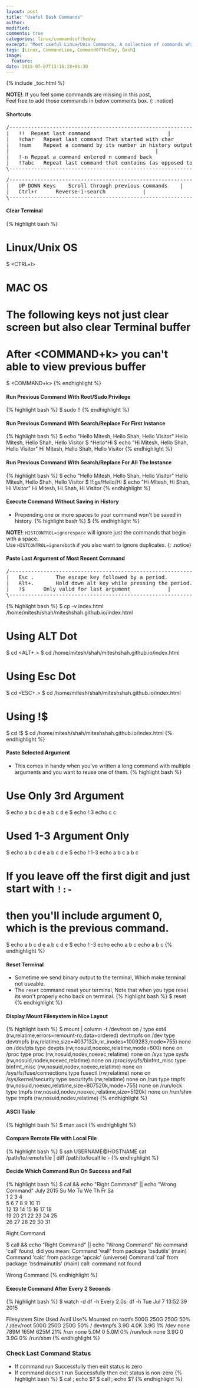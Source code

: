 ```yaml
---
layout: post
title: "Useful Bash Commands"
author:
modified:
comments: true
categories: linux/commandsoftheday
excerpt: "Most useful Linux/Unix Commands, A collection of commands which can save lot's of our typing time."
tags: [Linux, CommandLine, CommandOfTheDay, Bash]
image:
  feature:
date: 2015-07-07T13:16:28+05:30
---
```



{% include _toc.html %}

**NOTE!**: If you feel some commands are missing in this post,<br>
Feel free to add those commands in below comments box.
{: .notice}

#### Shortcuts
<pre>
/---------------------------------------------------------------------------------------\
|	!!	Repeat last command							|
|	!char	Repeat last command That started with char				|
|	!num	Repeat a command by its number in history output			|
|										        |
|	!-n	Repeat a command entered n command back					|
|	!?abc	Repeat last command that contains (as opposed to ?started with?) abc    |
\---------------------------------------------------------------------------------------/
</pre>
<pre>
/---------------------------------------------------------------\
|	UP DOWN Keys	Scroll through previous commands	|
|	Ctrl+r		Reverse-i-search		  	|
\---------------------------------------------------------------/
</pre>

#### Clear Terminal
{% highlight bash %}
# Linux/Unix OS
$ <CTRL+l>
# MAC OS
# The following keys not just clear screen but also clear Terminal buffer
# After <COMMAND+k> you can't able to view previous buffer
$ <COMMAND+k>
{% endhighlight %}

#### Run Previous Command With Root/Sudo Privilege
{% highlight bash %}
$ sudo !!
{% endhighlight %}

#### Run Previous Command With Search/Replace For First Instance
{% highlight bash %}
$ echo "Hello Mitesh, Hello Shah, Hello Visitor"
Hello Mitesh, Hello Shah, Hello Visitor
$ ^Hello^Hi
$ echo "Hi Mitesh, Hello Shah, Hello Visitor"
Hi Mitesh, Hello Shah, Hello Visitor
{% endhighlight %}

#### Run Previous Command With Search/Replace For All The Instance
{% highlight bash %}
$ echo "Hello Mitesh, Hello Shah, Hello Visitor"
Hello Mitesh, Hello Shah, Hello Visitor
$ !!:gs/Hello/Hi
$ echo "Hi Mitesh, Hi Shah, Hi Visitor"
Hi Mitesh, Hi Shah, Hi Visitor
{% endhighlight %}

#### Execute Command Without Saving in History

* Prepending one or more spaces to your command won't be saved in history.
{% highlight bash %}
$ <SPACE><COMMAND>
{% endhighlight %}

**NOTE!**: `HISTCONTROL=ignorespace` will ignore just the commands that begin with a space.<br>
Use `HISTCONTROL=ignoreboth` if you also want to ignore duplicates.
{: .notice}

#### Paste Last Argument of Most Recent Command
<pre>
/-----------------------------------------------------------------------\
|	Esc .		The escape key followed by a period.		|
|	Alt+.		Hold down alt key while pressing the period.	|
|	!$		Only valid for last argument			|
\-----------------------------------------------------------------------/
</pre>

{% highlight bash %}
$ cp -v index.html /home/mitesh/shah/miteshshah.github.io/index.html
# Using ALT Dot
$ cd <ALT+.>
$ cd /home/mitesh/shah/miteshshah.github.io/index.html
# Using Esc Dot
$ cd <ESC+.>
$ cd /home/mitesh/shah/miteshshah.github.io/index.html
# Using !$
$ cd !$
$ cd /home/mitesh/shah/miteshshah.github.io/index.html
{% endhighlight %}

#### Paste Selected Argument

* This comes in handy when you've written a long command with multiple arguments and you want to reuse one of them.
{% highlight bash %}
# Use Only 3rd Argument
$ echo a b c d e
a b c d e
$ echo !:3
echo c
c

# Used 1-3 Argument Only
$ echo a b c d e
a b c d e
$ echo !:1-3
echo a b c
a b c

# If you leave off the first digit and just start with `!:-`
# then you'll include argument 0, which is the previous command.
$ echo a b c d e
a b c d e
$ echo !:-3
echo echo a b c
echo a b c
{% endhighlight %}

#### Reset Terminal

* Sometime we send binary output to the terminal, Which make terminal not useable.
* The `reset` command reset your terminal, Note that when you type reset its won't properly echo back on terminal.
{% highlight bash %}
$ reset
{% endhighlight %}

#### Display Mount Filesystem in Nice Layout
{% highlight bash %}
$ mount | column -t
/dev/root  on  /                         type  ext4         (rw,relatime,errors=remount-ro,data=ordered)
devtmpfs   on  /dev                      type  devtmpfs     (rw,relatime,size=4037132k,nr_inodes=1009283,mode=755)
none       on  /dev/pts                  type  devpts       (rw,nosuid,noexec,relatime,mode=600)
none       on  /proc                     type  proc         (rw,nosuid,nodev,noexec,relatime)
none       on  /sys                      type  sysfs        (rw,nosuid,nodev,noexec,relatime)
none       on  /proc/sys/fs/binfmt_misc  type  binfmt_misc  (rw,nosuid,nodev,noexec,relatime)
none       on  /sys/fs/fuse/connections  type  fusectl      (rw,relatime)
none       on  /sys/kernel/security      type  securityfs   (rw,relatime)
none       on  /run                      type  tmpfs        (rw,nosuid,noexec,relatime,size=807520k,mode=755)
none       on  /run/lock                 type  tmpfs        (rw,nosuid,nodev,noexec,relatime,size=5120k)
none       on  /run/shm                  type  tmpfs        (rw,nosuid,nodev,relatime)
{% endhighlight %}

#### ASCII Table
{% highlight bash %}
$ man ascii
{% endhighlight %}

#### Compare Remote File with Local File
{% highlight bash %}
$ ssh USERNAME@HOSTNAME cat /path/to/remotefile | diff /path/to/localfile -
{% endhighlight %}


#### Decide Which Command Run On Success and Fail
{% highlight bash %}
$ cal && echo "Right Command" || echo "Wrong Command"
July 2015
Su Mo Tu We Th Fr Sa  
     1  2  3  4  
5  6  7  8  9 10 11  
12 13 14 15 16 17 18  
19 20 21 22 23 24 25  
26 27 28 29 30 31

Right Command

$  call && echo "Right Command" || echo "Wrong Command"
No command 'call' found, did you mean:
 Command 'wall' from package 'bsdutils' (main)
 Command 'calc' from package 'apcalc' (universe)
 Command 'cal' from package 'bsdmainutils' (main)
call: command not found

Wrong Command
{% endhighlight %}

#### Execute Command After Every 2 Seconds

{% highlight bash %}
$ watch -d df -h
Every 2.0s: df -h                                                                                                                      Tue Jul  7 13:52:39 2015

Filesystem      Size  Used Avail Use% Mounted on
rootfs          500G  250G  250G  50% /
/dev/root       500G  250G  250G  50% /
devtmpfs        3.9G  4.0K  3.9G   1% /dev
none            789M  165M  625M  21% /run
none            5.0M     0  5.0M   0% /run/lock
none            3.9G     0  3.9G   0% /run/shm
{% endhighlight %}

### Check Last Command Status

* If command run Successfully then exit status is zero
* If command doesn't run Successfully then exit status is non-zero
{% highlight bash %}
$ cal ; echo $?
$ call ; echo $?
{% endhighlight %}
